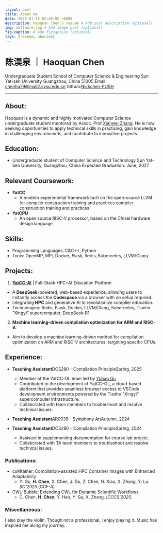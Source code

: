 ```yaml
---
layout: post
title: About me
date: 2025-07-15 00:00:00 +0800
description: Haoquan Chen's resume # Add post description (optional)
img: software.jpg # Add image post (optional)
fig-caption: # Add figcaption (optional)
tags: [resume, aboutme]
---
```

# **陈淏泉 ｜ Haoquan Chen**

Undergraduate Student
School of Computer Science & Engineering
Sun Yat-sen University
Guangzhou, China  51005
Email: [chenhq79@mail2.sysu.edu.cn](chenhq79@mail2.sysu.edu.cn)
Github:[Nickchen-PUSH](https://github.com/Nickchen-PUSH)

---

## **About:**

Haoquan is a dynamic and highly motivated Computer Science undergraduate student mentored by Assoc. Prof [Xianwei Zhang](https://xianweiz.github.io). He is now seeking opportunities to apply technical skills in practising, gain knowledge in challenging environments, and contribute to innovative projects.

## **Education:**

- Undergraduate student of Computer Science and Technology
  Sun Yat-Sen University, Guangzhou, China
  Expected Graduation: June, 2027

## **Relevant Coursework:**

- **YatCC**
  - A modern experimental framework built on the open-source LLVM for compiler construction training and practices compiler construction training and practices
- **YatCPU**
  - An open source RISC-V processor, based on the Chisel hardware design language

## **Skills:**

- Programming Languages: C&C++, Python
- Tools: OpenMP, MPI, Docker, Flask, Redis, Kubernetes, LLVM/Clang

## **Projects:**

1. [**YatCC-AI**](http://yatcc-ai.com) | Full-Stack HPC+AI Education Platform

- A **DeepSeek**-powered, web-based experience, allowing users to instantly access the **Codespace** via a browser with no setup required.
- Integrating **HPC** and generative AI to revolutionize compiler education.
- Technologies: Redis, Flask, Docker, LLVM/Clang,  Kubernetes, Tianhe "Xingyi" supercomputer, DeepSeek-R1

2. **Machine learning-driven compilation optimization for ARM and RISC-V.**

- Aim to develop a machine learning-driven method for compilation optimization on ARM and RISC-V architectures, targeting specific CPUs.

## **Experience:**

- **Teaching Assistant**DCS290 - Compilation PrincipleSpring, 2025

  - Member of the YatCC-OL team led by [Yuhao Gu](https://yhgu2000.github.io)
  - Contributed to the development of YatCC-OL, a cloud-based platform that provides seamless browser access to VSCode development environments powered by the Tianhe "Xingyi" supercomputer infrastructure.
  - Collaborated with team members to troubleshoot and resolve technical issues.
- **Teaching Assistant**AR0035 - Symphony ArtAutumn, 2024
- **Teaching Assistant**DCS290 - Compilation PrincipleSpring, 2024

  - Assisted in supplementing documentation for course lab project.
  - Collaborated with TA team members to troubleshoot and resolve technical issues.

### **Publications:**

- coMtainer: Compilation-assisted HPC Container Images with Enhanced Adaptability
  - Y. Gu, **H. Chen**, X. Chen, J. Du, Z. Chen, N. Xiao, X. Zhang, Y. Lu. *SC'2025* (CCF-A)
- CWL-Bubble: Extending CWL for Dynamic Scientific Workflows
  - C. Chen, **H. Chen**, Y. Han, Y. Gu, X. Zhang. *ICCCS'2025*.

### **Miscellaneous:**

I also play the violin. Though not a professional, I enjoy playing it. Music has inspired me along my journey.
